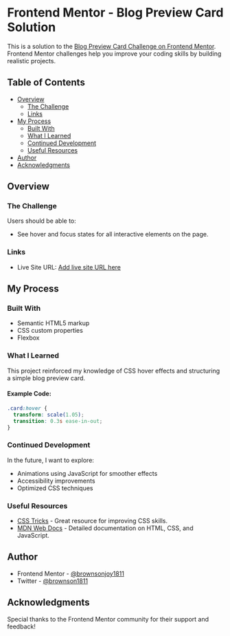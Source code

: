 # Frontend Mentor - Blog Preview Card Solution

This is a solution to the [Blog Preview Card Challenge on Frontend Mentor](https://www.frontendmentor.io/challenges/blog-preview-card-ckPaj01IcS). Frontend Mentor challenges help you improve your coding skills by building realistic projects.

## Table of Contents

- [Overview](#overview)
  - [The Challenge](#the-challenge)
  - [Links](#links)
- [My Process](#my-process)
  - [Built With](#built-with)
  - [What I Learned](#what-i-learned)
  - [Continued Development](#continued-development)
  - [Useful Resources](#useful-resources)
- [Author](#author)
- [Acknowledgments](#acknowledgments)

## Overview

### The Challenge

Users should be able to:

- See hover and focus states for all interactive elements on the page.

### Links


- Live Site URL: [Add live site URL here](https://your-live-site-url.com)

## My Process

### Built With

- Semantic HTML5 markup
- CSS custom properties
- Flexbox

### What I Learned

This project reinforced my knowledge of CSS hover effects and structuring a simple blog preview card.

#### Example Code:
```css
.card:hover {
  transform: scale(1.05);
  transition: 0.3s ease-in-out;
}
```

### Continued Development

In the future, I want to explore:
- Animations using JavaScript for smoother effects
- Accessibility improvements
- Optimized CSS techniques

### Useful Resources

- [CSS Tricks](https://css-tricks.com/) - Great resource for improving CSS skills.
- [MDN Web Docs](https://developer.mozilla.org/) - Detailed documentation on HTML, CSS, and JavaScript.

## Author

- Frontend Mentor - [@brownsonjoy1811](https://www.frontendmentor.io/profile/brownsonjoy1811)
- Twitter - [@brownson1811](https://x.com/brownson1811?s=09)

## Acknowledgments

Special thanks to the Frontend Mentor community for their support and feedback!

